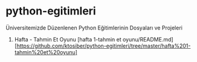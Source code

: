 # python-egitimleri
Üniversitemizde Düzenlenen Python Eğitimlerinin Dosyaları ve Projeleri

1. Hafta - Tahmin Et Oyunu [hafta 1-tahmin et oyunu/README.md][https://github.com/ktosiber/python-egitimleri/tree/master/hafta%201-tahmin%20et%20oyunu]